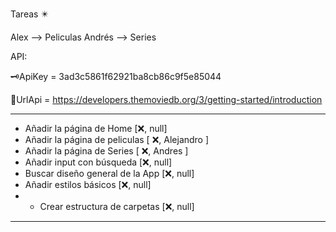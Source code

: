 Tareas ✴️

Alex --> Peliculas
Andrés --> Series

API:

🗝️ApiKey = 3ad3c5861f62921ba8cb86c9f5e85044

🔗UrlApi = https://developers.themoviedb.org/3/getting-started/introduction

___________________________________________________
- Añadir la página de Home                [❌, null]      
- Añadir la página de peliculas           [ ❌, Alejandro ]
- Añadir la página de Series              [ ❌, Andres ]
- Añadir input con búsqueda               [❌, null]     
- Buscar diseño general de la App         [❌, null]
- Añadir estilos básicos                  [❌, null]
- - Crear estructura de carpetas          [❌, null]
__________________________________________________